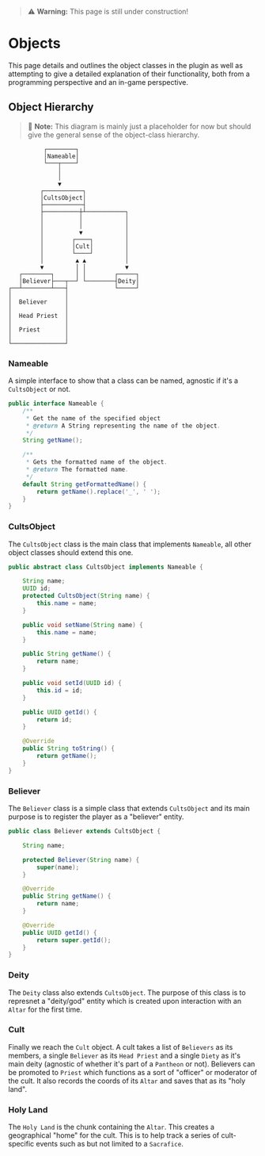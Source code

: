 > ⚠️ **Warning:** This page is still under construction!
# Objects
This page details and outlines the object classes in the plugin as well as attempting to give a detailed explanation of their functionality, both from a programming perspective and an in-game perspective.

## Object Hierarchy
> 📝 **Note:** This diagram is mainly just a placeholder for now but should give the general sense of the object-class hierarchy.
    
```
          ┌────────┐
          │Nameable│
          └───┬────┘
              │
              │
              ▼
         ┌───────────┐
         │CultsObject│
         ├───────────┤
         ├──────────┼┴───────────┐
         │          │            │
         │          │            │
         │          ▼            │
         │        ┌────┐         │
         │        │Cult│         │
         │        └────┘         │
         │         ▲ ▲           │
         ▼         │ │           ▼
   ┌────────┐      │ │        ┌─────┐
   │Believer├───┬──┘ └────────┤Deity│
┌──┴────────┴───┤             └─────┘
│               │
│  Believer     │
│               │
│  Head Priest  │
│               │
│  Priest       │
│               │
└───────────────┘
```

### Nameable
A simple interface to show that a class can be named, agnostic if it's a `CultsObject` or not.
```java
public interface Nameable {
    /**
     * Get the name of the specified object
     * @return A String representing the name of the object.
     */
    String getName();

    /**
     * Gets the formatted name of the object.
     * @return The formatted name.
     */
    default String getFormattedName() {
        return getName().replace('_', ' ');
    }
}
```    

### CultsObject
The `CultsObject` class is the main class that implements `Nameable`, all other object classes should extend this one.

```java
public abstract class CultsObject implements Nameable {

    String name;
    UUID id;
    protected CultsObject(String name) { 
        this.name = name; 
    }

    public void setName(String name) { 
        this.name = name; 
    }

    public String getName() { 
        return name; 
    }

    public void setId(UUID id) { 
        this.id = id; 
    }

    public UUID getId() { 
        return id; 
    }

    @Override
    public String toString() { 
        return getName(); 
    }
}
```

### Believer
The `Believer` class is a simple class that extends `CultsObject` and its main purpose is to register the player as a "believer" entity.
```java
public class Believer extends CultsObject {

    String name;

    protected Believer(String name) { 
        super(name); 
    }

    @Override
    public String getName() { 
        return name; 
    }

    @Override
    public UUID getId() { 
        return super.getId(); 
    }
}
```
### Deity
The `Deity` class also extends `CultsObject`. The purpose of this class is to represnet a "deity/god" entity which is created upon interaction with an `Altar` for the first time. 

### Cult
Finally we reach the `Cult` object. A cult takes a list of `Believers` as its members, a single `Believer` as its `Head Priest` and a single `Diety` as it's main deity (agnostic of whether it's part of a `Pantheon` or not). Believers can be promoted to `Priest` which functions as a sort of "officer" or moderator of the cult. It also records the coords of its `Altar` and saves that as its "holy land".

### Holy Land
The `Holy Land` is the chunk containing the `Altar`. This creates a geographical "home" for the cult. This is to help track a series of cult-specific events such as but not limited to a `Sacrafice`.